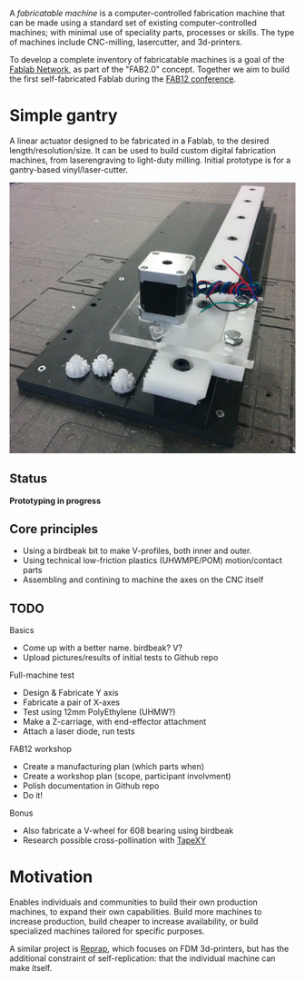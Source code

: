 
A *fabricatable machine* is a computer-controlled fabrication machine that can be made using a standard set of existing computer-controlled machines; with minimal use of speciality parts, processes or skills.
The type of machines include CNC-milling, lasercutter, and 3d-printers.

To develop a complete inventory of fabricatable machines is a goal of the [Fablab Network](http://fablabs.io/), as part of the "FAB2.0" concept. Together we aim to build the first self-fabricated Fablab during the [FAB12 conference](http://fab12.fabevent.org/).


# Simple gantry

A linear actuator designed to be fabricated in a Fablab, to the desired length/resolution/size.
It can be used to build custom digital fabrication machines, from laserengraving to light-duty milling.
Initial prototype is for a gantry-based vinyl/laser-cutter.

![First prototype linear axis fabricated on Shopbot](./simple-gantry/img/simplegantry-firstaxis.jpg)

## Status

**Prototyping in progress**

## Core principles

* Using a birdbeak bit to make V-profiles, both inner and outer.
* Using technical low-friction plastics (UHWMPE/POM) motion/contact parts
* Assembling and contining to machine the axes on the CNC itself

## TODO

Basics

* Come up with a better name. birdbeak? V?
* Upload pictures/results of initial tests to Github repo

Full-machine test

* Design & Fabricate Y axis
* Fabricate a pair of X-axes
* Test using 12mm PolyEthylene (UHMW?)
* Make a Z-carriage, with end-effector attachment
* Attach a laser diode, run tests

FAB12 workshop

* Create a manufacturing plan (which parts when)
* Create a workshop plan (scope, participant involvment)
* Polish documentation in Github repo
* Do it!

Bonus

* Also fabricate a V-wheel for 608 bearing using birdbeak
* Research possible cross-pollination with [TapeXY](https://github.com/jonnor/projects/tree/master/reprapping#tapexy)


# Motivation

Enables individuals and communities to build their own production machines, to expand their own capabilities. Build more machines to increase production, build cheaper to increase availability, or build specialized machines tailored for specific purposes.

A similar project is [Reprap](http://reprap.org/), which focuses on FDM 3d-printers, but has the additional constraint of self-replication: that the individual machine can make itself.
